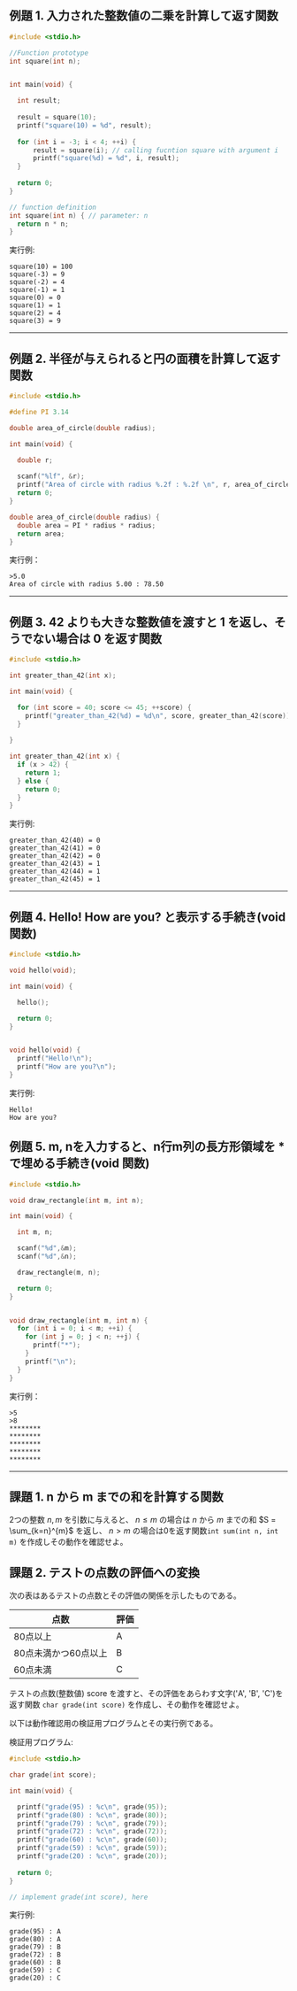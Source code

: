 ## 例題 1. 入力された整数値の二乗を計算して返す関数

````C
#include <stdio.h>

//Function prototype
int square(int n);


int main(void) {

  int result;
  
  result = square(10);
  printf("square(10) = %d", result);
  
  for (int i = -3; i < 4; ++i) {
      result = square(i); // calling fucntion square with argument i
      printf("square(%d) = %d", i, result);
  }
  
  return 0;
}

// function definition
int square(int n) { // parameter: n
  return n * n;
}

````

実行例:
````
square(10) = 100
square(-3) = 9
square(-2) = 4
square(-1) = 1
square(0) = 0
square(1) = 1
square(2) = 4
square(3) = 9
````

---

## 例題 2. 半径が与えられると円の面積を計算して返す関数

````C
#include <stdio.h>

#define PI 3.14

double area_of_circle(double radius);

int main(void) {

  double r;
  
  scanf("%lf", &r);
  printf("Area of circle with radius %.2f : %.2f \n", r, area_of_circle(r));
  return 0;
}

double area_of_circle(double radius) {
  double area = PI * radius * radius;
  return area;
}
````

実行例：
````
>5.0
Area of circle with radius 5.00 : 78.50 
````

---
## 例題 3. 42 よりも大きな整数値を渡すと 1 を返し、そうでない場合は 0 を返す関数

````C
#include <stdio.h>

int greater_than_42(int x);

int main(void) {

  for (int score = 40; score <= 45; ++score) {
    printf("greater_than_42(%d) = %d\n", score, greater_than_42(score));
  }
  
}

int greater_than_42(int x) {
  if (x > 42) {
    return 1;
  } else {
    return 0;
  } 
}
````

実行例:
````
greater_than_42(40) = 0
greater_than_42(41) = 0
greater_than_42(42) = 0
greater_than_42(43) = 1
greater_than_42(44) = 1
greater_than_42(45) = 1
````

---

## 例題 4. Hello! How are you? と表示する手続き(void 関数)


````C
#include <stdio.h>

void hello(void);

int main(void) {

  hello();

  return 0;
}


void hello(void) {
  printf("Hello!\n");
  printf("How are you?\n");
}
````

実行例:
````
Hello!
How are you?
````

## 例題 5. m, nを入力すると、n行m列の長方形領域を * で埋める手続き(void 関数)

```C
#include <stdio.h>

void draw_rectangle(int m, int n);

int main(void) {

  int m, n;

  scanf("%d",&m);
  scanf("%d",&n);

  draw_rectangle(m, n);

  return 0;
}


void draw_rectangle(int m, int n) {
  for (int i = 0; i < m; ++i) {
    for (int j = 0; j < n; ++j) {
      printf("*");
    }
    printf("\n");
  }
}
````

実行例：
````
>5
>8
********
********
********
********
********
````

---

## 課題 1. n から m までの和を計算する関数

2つの整数 $n, m$ を引数に与えると、
$n \le m$ の場合は $n$ から $m$ までの和 $S = \sum_{k=n}^{m}$ を返し、
$n > m$ の場合は0を返す関数`int sum(int n, int m)` を作成しその動作を確認せよ。

## 課題 2. テストの点数の評価への変換
次の表はあるテストの点数とその評価の関係を示したものである。

| 点数 | 評価 |
| ---- | ---- |
| 80点以上 | A |
| 80点未満かつ60点以上 | B |
| 60点未満 | C |

テストの点数(整数値) score を渡すと、その評価をあらわす文字('A', 'B', 'C')を返す関数 
`char grade(int score)` を作成し、その動作を確認せよ。

以下は動作確認用の検証用プログラムとその実行例である。

検証用プログラム:
````C
#include <stdio.h>

char grade(int score);

int main(void) {

  printf("grade(95) : %c\n", grade(95));
  printf("grade(80) : %c\n", grade(80));
  printf("grade(79) : %c\n", grade(79));
  printf("grade(72) : %c\n", grade(72));
  printf("grade(60) : %c\n", grade(60));
  printf("grade(59) : %c\n", grade(59));
  printf("grade(20) : %c\n", grade(20));
  
  return 0;
}

// implement grade(int score), here
````

実行例:
````
grade(95) : A
grade(80) : A
grade(79) : B
grade(72) : B
grade(60) : B
grade(59) : C
grade(20) : C
````
